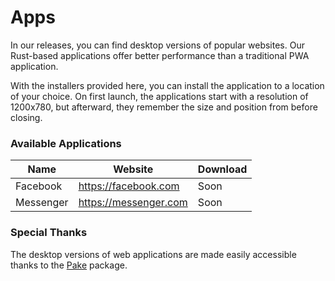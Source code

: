 # Apps

In our releases, you can find desktop versions of popular websites. Our Rust-based applications offer better performance than a traditional PWA application.

With the installers provided here, you can install the application to a location of your choice. On first launch, the applications start with a resolution of 1200x780, but afterward, they remember the size and position from before closing.

### Available Applications

| Name | Website | Download |
| --- | --- | --- |
| Facebook | https://facebook.com | Soon |
| Messenger | https://messenger.com | Soon |

### Special Thanks

The desktop versions of web applications are made easily accessible thanks to the [Pake](https://github.com/tw93/Pake) package.
